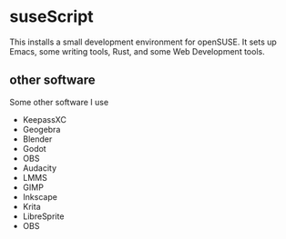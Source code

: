 # suseScript

This installs a small development environment for openSUSE. It sets up Emacs,
some writing tools, Rust, and some Web Development tools.

## other software

Some other software I use

* KeepassXC
* Geogebra
* Blender
* Godot
* OBS
* Audacity
* LMMS
* GIMP
* Inkscape
* Krita
* LibreSprite
* OBS
